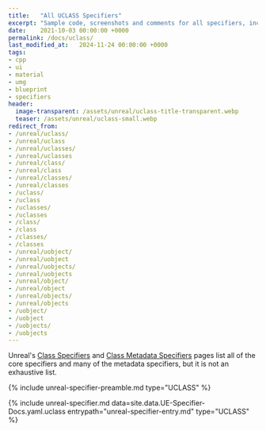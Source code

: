 ```yaml
---
title:   "All UCLASS Specifiers"
excerpt: "Sample code, screenshots and comments for all specifiers, including undocumented ones."
date:    2021-10-03 00:00:00 +0000
permalink: /docs/uclass/
last_modified_at:   2024-11-24 00:00:00 +0000
tags:
- cpp
- ui
- material
- umg
- blueprint
- specifiers
header:
  image-transparent: /assets/unreal/uclass-title-transparent.webp
  teaser: /assets/unreal/uclass-small.webp
redirect_from:
- /unreal/uclass/
- /unreal/uclass
- /unreal/uclasses/
- /unreal/uclasses
- /unreal/class/
- /unreal/class
- /unreal/classes/
- /unreal/classes
- /uclass/
- /uclass
- /uclasses/
- /uclasses
- /class/
- /class
- /classes/
- /classes
- /unreal/uobject/
- /unreal/uobject
- /unreal/uobjects/
- /unreal/uobjects
- /unreal/object/
- /unreal/object
- /unreal/objects/
- /unreal/objects
- /uobject/
- /uobject
- /uobjects/
- /uobjects
---
```


Unreal's [Class
Specifiers](https://docs.unrealengine.com/4.27/en-US/ProgrammingAndScripting/GameplayArchitecture/Classes/Specifiers/) and
[Class Metadata
Specifiers](https://docs.unrealengine.com/4.27/en-US/ProgrammingAndScripting/GameplayArchitecture/Metadata/#classmetadataspecifiers)
pages list all of the core specifiers and many of the metadata specifiers, but
it is not an exhaustive list.

{%
include unreal-specifier-preamble.md
type="UCLASS"
%}

{%
include unreal-specifier.md
data=site.data.UE-Specifier-Docs.yaml.uclass
entrypath="unreal-specifier-entry.md"
type="UCLASS"
%}

